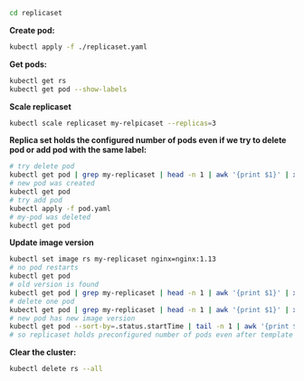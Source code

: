```bash
cd replicaset
```

**Create pod:**

```bash
kubectl apply -f ./replicaset.yaml
```

**Get pods:**

```bash
kubectl get rs
kubectl get pod --show-labels
```

**Scale replicaset**
```bash
kubectl scale replicaset my-relpicaset --replicas=3
```

**Replica set holds the configured number of pods even if we try to delete pod or add pod with the same label:**

```bash
# try delete pod
kubectl get pod | grep my-replicaset | head -n 1 | awk '{print $1}' | xargs kubectl delete pod
# new pod was created
kubectl get pod
# try add pod
kubectl apply -f pod.yaml
# my-pod was deleted
kubectl get pod
```

**Update image version**

```bash
kubectl set image rs my-replicaset nginx=nginx:1.13
# no pod restarts
kubectl get pod
# old version is found
kubectl get pod | grep my-replicaset | head -n 1 | awk '{print $1}' | xargs kubectl describe pod
# delete one pod
kubectl get pod | grep my-replicaset | head -n 1 | awk '{print $1}' | xargs kubectl delete pod
# new pod has new image version
kubectl get pod --sort-by=.status.startTime | tail -n 1 | awk '{print $1}' | xargs kubectl describe pod | grep Image
# so replicaset holds preconfigured number of pods even after template updating, so we need to manually delete pods to apply changes
```

**Clear the cluster:**
```bash
kubectl delete rs --all
```